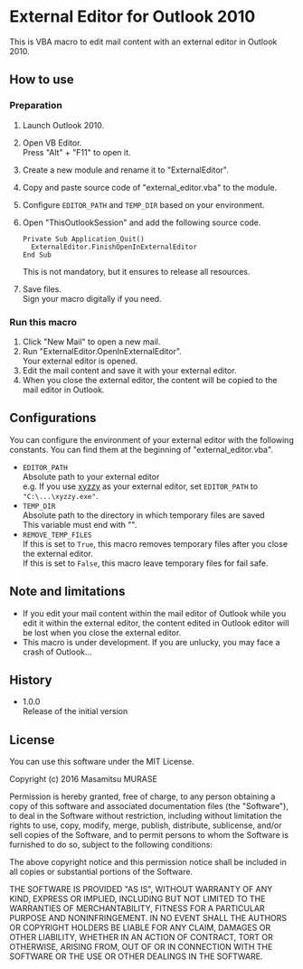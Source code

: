 
# External Editor for Outlook 2010

This is VBA macro to edit mail content with an external editor in Outlook 2010.

## How to use

### Preparation

1. Launch Outlook 2010.
2. Open VB Editor.  
   Press "Alt" + "F11" to open it.
3. Create a new module and rename it to "ExternalEditor".
4. Copy and paste source code of "external_editor.vba" to the module.
5. Configure `EDITOR_PATH` and `TEMP_DIR` based on your environment.
6. Open "ThisOutlookSession" and add the following source code.

   ```vbnet
   Private Sub Application_Quit()
     ExternalEditor.FinishOpenInExternalEditor
   End Sub
   ```
   This is not mandatory, but it ensures to release all resources.
7. Save files.  
   Sign your macro digitally if you need.

### Run this macro

1. Click "New Mail" to open a new mail.
2. Run "ExternalEditor.OpenInExternalEditor".  
   Your external editor is opened.
3. Edit the mail content and save it with your external editor.
4. When you close the external editor, the content will be copied to the mail editor in Outlook.


## Configurations

You can configure the environment of your external editor with the following constants. You can find them at the beginning of "external_editor.vba".

* `EDITOR_PATH`  
  Absolute path to your external editor  
  e.g. If you use [xyzzy](https://github.com/xyzzy-022/xyzzy) as your external editor, set `EDITOR_PATH` to `"C:\...\xyzzy.exe"`.
* `TEMP_DIR`  
  Absolute path to the directory in which temporary files are saved  
  This variable must end with "\".
* `REMOVE_TEMP_FILES`  
  If this is set to `True`, this macro removes temporary files after you close the external editor.  
  If this is set to `False`, this macro leave temporary files for fail safe.


## Note and limitations

* If you edit your mail content within the mail editor of Outlook while you edit it within the external editor, the content edited in Outlook editor will be lost when you close the external editor.
* This macro is under development. If you are unlucky, you may face a crash of Outlook...


## History

* 1.0.0  
  Release of the initial version


## License

You can use this software under the MIT License.

Copyright (c) 2016 Masamitsu MURASE

Permission is hereby granted, free of charge, to any person obtaining a copy of this software and associated documentation files (the "Software"), to deal in the Software without restriction, including without limitation the rights to use, copy, modify, merge, publish, distribute, sublicense, and/or sell copies of the Software, and to permit persons to whom the Software is furnished to do so, subject to the following conditions:

The above copyright notice and this permission notice shall be included in all copies or substantial portions of the Software.

THE SOFTWARE IS PROVIDED "AS IS", WITHOUT WARRANTY OF ANY KIND, EXPRESS OR IMPLIED, INCLUDING BUT NOT LIMITED TO THE WARRANTIES OF MERCHANTABILITY, FITNESS FOR A PARTICULAR PURPOSE AND NONINFRINGEMENT. IN NO EVENT SHALL THE AUTHORS OR COPYRIGHT HOLDERS BE LIABLE FOR ANY CLAIM, DAMAGES OR OTHER LIABILITY, WHETHER IN AN ACTION OF CONTRACT, TORT OR OTHERWISE, ARISING FROM, OUT OF OR IN CONNECTION WITH THE SOFTWARE OR THE USE OR OTHER DEALINGS IN THE SOFTWARE.

